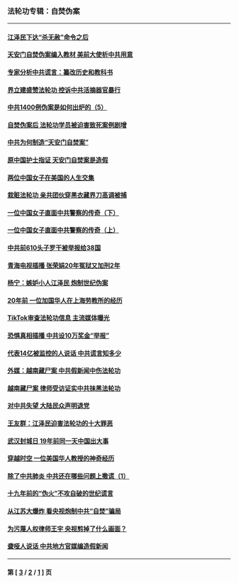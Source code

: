 ### 法轮功专辑：自焚伪案
---
#### [江泽民下达“杀无赦”命令之后](../../pages/nf5562/n13878084.md?06110430) 
#### [天安门自焚伪案编入教材 美前大使析中共用意](../../pages/nf5562/n13791932.md?06110430) 
#### [专家分析中共谎言：纂改历史和教科书](../../pages/nf5562/n13781542.md?06110430) 
#### [界立建盛赞法轮功 控诉中共活摘器官暴行](../../pages/nf5562/n13781971.md?06110430) 
#### [中共1400例伪案是如何出炉的（5）](../../pages/nf5562/n13226831.md?06110430) 
#### [自焚伪案后 法轮功学员被迫害致死案例剧增](../../pages/nf5562/n13190600.md?06110430) 
#### [中共为何制造“天安门自焚案”](../../pages/nf5562/n13183270.md?06110430) 
#### [原中国护士指证 天安门自焚案是造假](../../pages/nf5562/n13172289.md?06110430) 
#### [两位中国女子在美国的人生交集](../../pages/nf5562/n13156138.md?06110430) 
#### [栽赃法轮功 亲共团伙穿黑衣藏界刀高调被捕](../../pages/nf5562/n13073780.md?06110430) 
#### [一位中国女子直面中共警察的传奇（下）](../../pages/nf5562/n12989706.md?06110430) 
#### [一位中国女子直面中共警察的传奇（上）](../../pages/nf5562/n12985072.md?06110430) 
#### [中共前610头子罗干被举报给38国](../../pages/nf5562/n12975419.md?06110430) 
#### [青海电视插播 张荣娟20年冤狱又加刑2年](../../pages/nf5562/n12738166.md?06110430) 
#### [杨宁：嫉妒小人江泽民 炮制世纪伪案](../../pages/nf5562/n12724108.md?06110430) 
#### [20年前 一位加国华人在上海劳教所的经历](../../pages/nf5562/n12707932.md?06110430) 
#### [TikTok审查法轮功信息 主流媒体曝光](../../pages/nf5562/n12362336.md?06110430) 
#### [恐惧真相插播 中共设10万奖金“举报”](../../pages/nf5562/n12306396.md?06110430) 
#### [代表14亿被监控的人说话 中共谎言知多少](../../pages/nf5562/n12297484.md?06110430) 
#### [外媒：越南藏尸案 中共假新闻中伤法轮功](../../pages/nf5562/n12264411.md?06110430) 
#### [越南藏尸案 律师受访证实中共抹黑法轮功](../../pages/nf5562/n12261878.md?06110430) 
#### [对中共失望 大陆民众声明退党](../../pages/nf5562/n12187315.md?06110430) 
#### [王友群：江泽民迫害法轮功的十大罪恶](../../pages/nf5562/n12169074.md?06110430) 
#### [武汉封城日 19年前同一天中国出大事](../../pages/nf5562/n12150901.md?06110430) 
#### [穿越时空  一位美国华人教授的神奇经历](../../pages/nf5562/n12097460.md?06110430) 
#### [除了中共肺炎 中共还在哪些问题上撒谎（1）](../../pages/nf5562/n11955770.md?06110430) 
#### [十九年前的“伪火”不攻自破的世纪谎言](../../pages/nf5562/n11813238.md?06110430) 
#### [从江苏大爆炸 看央视炮制中共“自焚”骗局](../../pages/nf5562/n11140275.md?06110430) 
#### [为污蔑人权律师王宇 央视剪掉了什么画面？](../../pages/nf5562/n11130142.md?06110430) 
#### [聋哑人说话 中共地方官媒编造假新闻](../../pages/nf5562/n11006067.md?06110430) 

---
#### 第 [ [3](./3.md?06110430) / [2](./2.md?06110430) / [1](./1.md?06110430) ] 页
